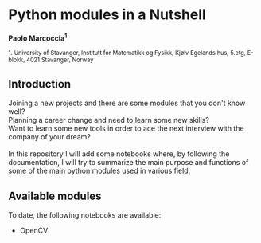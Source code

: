# Python modules in a Nutshell
**Paolo Marcoccia<sup>1</sup>**

<sub>1. University of Stavanger, Institutt for Matematikk og Fysikk, Kjølv Egelands hus, 5.etg, E-blokk, 4021 Stavanger, Norway </sub> 

## Introduction ##

Joining a new projects and there are some modules that you don't know well? <br>
Planning a career change and need to learn some new skills? <br>
Want to learn some new tools in order to ace the next interview with the company of your dream? <br>
<br>
In this repository I will add some notebooks where, by following the documentation, I will try to summarize the main purpose and functions of some of the main python modules used in various field.

## Available modules ##

To date, the following notebooks are available:

- OpenCV
